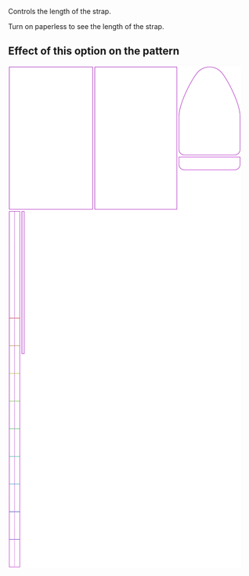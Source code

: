 Controls the length of the strap.

<Tip>

Turn on paperless to see the length of the strap.

</Tip>

## Effect of this option on the pattern

![This image shows the effect of this option by superimposing several variants that have a different value for this option](hortensia_straplength_sample.svg "Effect of this option on the pattern")

